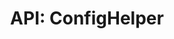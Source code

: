 ---
comment: "/**\n * A helper class for reading and writing config files\n *\n * @memberof HashBrown.Server.Helpers\n */"
meta:
    range:
        - 144
        - 1665
    filename: ConfigHelper.js
    lineno: 10
    columnno: 0
    path: /home/mrzapp/Development/Web/hashbrown-cms/src/Server/Helpers
    code:
        id: astnode100061707
        name: ConfigHelper
        type: ClassDeclaration
        paramnames: []
classdesc: 'A helper class for reading and writing config files'
memberof: HashBrown.Server.Helpers
name: ConfigHelper
longname: HashBrown.Server.Helpers.ConfigHelper
kind: class
scope: static
methods:
    -
        comment: "/**\n     * Gets a particular config section\n     *\n     * @param {String} name\n     *\n     * @returns {Promise} Config object\n     */"
        meta:
            range:
                - 307
                - 1133
            filename: ConfigHelper.js
            lineno: 18
            columnno: 4
            path: /home/mrzapp/Development/Web/hashbrown-cms/src/Server/Helpers
            code:
                id: astnode100061710
                name: ConfigHelper.get
                type: MethodDefinition
                paramnames:
                    - name
            vars:
                "": null
        description: 'Gets a particular config section'
        params:
            -
                type:
                    names:
                        - String
                name: name
        returns:
            -
                type:
                    names:
                        - Promise
                description: 'Config object'
        name: get
        longname: HashBrown.Server.Helpers.ConfigHelper.get
        kind: function
        memberof: HashBrown.Server.Helpers.ConfigHelper
        scope: static
    -
        comment: "/**\n     * Gets a particular config section synchronously\n     * This method throws away all error messages\n     *\n     * @param {String} name\n     *\n     * @returns {Object} Config object\n     */"
        meta:
            range:
                - 1344
                - 1663
            filename: ConfigHelper.js
            lineno: 55
            columnno: 4
            path: /home/mrzapp/Development/Web/hashbrown-cms/src/Server/Helpers
            code:
                id: astnode100061788
                name: ConfigHelper.getSync
                type: MethodDefinition
                paramnames:
                    - name
            vars:
                "": null
        description: "Gets a particular config section synchronously\nThis method throws away all error messages"
        params:
            -
                type:
                    names:
                        - String
                name: name
        returns:
            -
                type:
                    names:
                        - Object
                description: 'Config object'
        name: getSync
        longname: HashBrown.Server.Helpers.ConfigHelper.getSync
        kind: function
        memberof: HashBrown.Server.Helpers.ConfigHelper
        scope: static
shortname: ConfigHelper
layout: docPage
permalink: /docs/hashbrown/server/helpers/confighelper/
title: 'API: ConfigHelper'
description: 'A helper class for reading and writing config files'

---